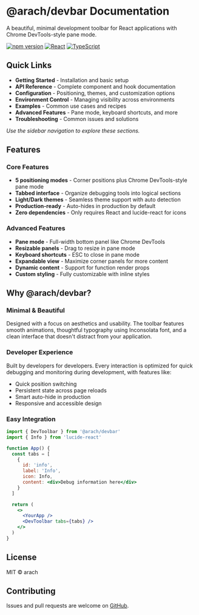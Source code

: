 # @arach/devbar Documentation

A beautiful, minimal development toolbar for React applications with Chrome DevTools-style pane mode.

[![npm version](https://img.shields.io/npm/v/@arach/devbar.svg)](https://www.npmjs.com/package/@arach/devbar)
[![React](https://img.shields.io/badge/React-%3E%3D16.8.0-blue.svg)](https://reactjs.org/)
[![TypeScript](https://img.shields.io/badge/TypeScript-Ready-blue.svg)](https://www.typescriptlang.org/)

## Quick Links

- **Getting Started** - Installation and basic setup
- **API Reference** - Complete component and hook documentation
- **Configuration** - Positioning, themes, and customization options
- **Environment Control** - Managing visibility across environments
- **Examples** - Common use cases and recipes
- **Advanced Features** - Pane mode, keyboard shortcuts, and more
- **Troubleshooting** - Common issues and solutions

*Use the sidebar navigation to explore these sections.*

## Features

### Core Features
- **5 positioning modes** - Corner positions plus Chrome DevTools-style pane mode
- **Tabbed interface** - Organize debugging tools into logical sections
- **Light/Dark themes** - Seamless theme support with auto detection
- **Production-ready** - Auto-hides in production by default
- **Zero dependencies** - Only requires React and lucide-react for icons

### Advanced Features
- **Pane mode** - Full-width bottom panel like Chrome DevTools
- **Resizable panels** - Drag to resize in pane mode
- **Keyboard shortcuts** - ESC to close in pane mode
- **Expandable view** - Maximize corner panels for more content
- **Dynamic content** - Support for function render props
- **Custom styling** - Fully customizable with inline styles

## Why @arach/devbar?

### Minimal & Beautiful
Designed with a focus on aesthetics and usability. The toolbar features smooth animations, thoughtful typography using Inconsolata font, and a clean interface that doesn't distract from your application.

### Developer Experience
Built by developers for developers. Every interaction is optimized for quick debugging and monitoring during development, with features like:
- Quick position switching
- Persistent state across page reloads
- Smart auto-hide in production
- Responsive and accessible design

### Easy Integration
```jsx
import { DevToolbar } from '@arach/devbar'
import { Info } from 'lucide-react'

function App() {
  const tabs = [
    {
      id: 'info',
      label: 'Info',
      icon: Info,
      content: <div>Debug information here</div>
    }
  ]

  return (
    <>
      <YourApp />
      <DevToolbar tabs={tabs} />
    </>
  )
}
```

## License

MIT © arach

## Contributing

Issues and pull requests are welcome on [GitHub](https://github.com/arach/devbar).